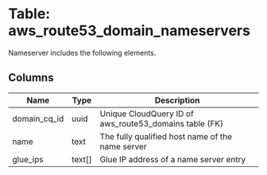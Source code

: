 
# Table: aws_route53_domain_nameservers
Nameserver includes the following elements.
## Columns
| Name        | Type           | Description  |
| ------------- | ------------- | -----  |
|domain_cq_id|uuid|Unique CloudQuery ID of aws_route53_domains table (FK)|
|name|text|The fully qualified host name of the name server|
|glue_ips|text[]|Glue IP address of a name server entry|

